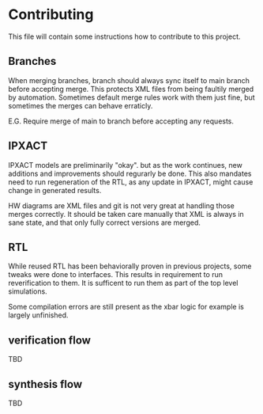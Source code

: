 # Contributing

This file will contain some instructions how to contribute to this project.

## Branches

When merging branches, branch should always sync itself to main branch before accepting merge. This protects XML files from being faultily merged by automation. Sometimes default merge rules work with them just fine, but sometimes the merges can behave erraticly.

E.G. Require merge of main to branch before accepting any requests.

## IPXACT 

IPXACT models are preliminarily "okay". but as the work continues, new additions and improvements should regurarly be done. This also mandates need to run regeneration of the RTL, as any update in IPXACT, might cause change in generated results.

HW diagrams are XML files and git is not very great at handling those merges correctly. It should be taken care manually that XML is always in sane state, and that only fully correct versions are merged.

## RTL

While reused RTL has been behaviorally proven in previous projects, some tweaks were done to interfaces. This results in requirement to run reverification to them. It is sufficent to run them as part of the top level simulations.

Some compilation errors are still present as the xbar logic for example is largely unfinished.

## verification flow

TBD

## synthesis flow

TBD